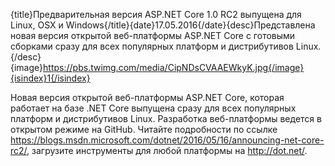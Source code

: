 {title}Предварительная версия ASP.NET Core 1.0 RC2 выпущена для Linux, OSX и Windows{/title}{date}17.05.2016{/date}{desc}Представлена новая версия открытой веб-платформы ASP.NET Core с готовыми сборками сразу для всех популярных платформ и дистрибутивов Linux.{/desc}{image}https://pbs.twimg.com/media/CipNDsCVAAEWkyK.jpg{/image}{isindex}1{/isindex}

Новая версия открытой веб-платформы ASP.NET Core, которая работает на базе .NET Core выпущена сразу для всех популярных платформ и дистрибутивов Linux. Разработка веб-платформы ведется в открытом режиме на GitHub.  Читайте подробности по ссылке https://blogs.msdn.microsoft.com/dotnet/2016/05/16/announcing-net-core-rc2/, загрузите инструменты для любой платформы на http://dot.net/.
